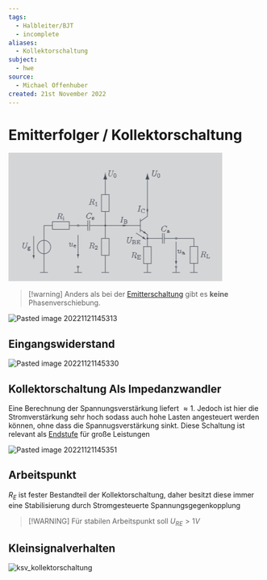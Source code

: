 ```yaml
---
tags:
  - Halbleiter/BJT
  - incomplete
aliases:
  - Kollektorschaltung
subject:
  - hwe
source:
  - Michael Offenhuber
created: 21st November 2022
---
```


# Emitterfolger / Kollektorschaltung

![](assets/Pasted%20image%2020241118013237.png)

> [!warning] Anders als bei der [Emitterschaltung](Kollektorfolger.md) gibt es **keine** Phasenverschiebung.


![Pasted image 20221121145313](../assets/1NoteEmittSCh.png)

## Eingangswiderstand

![Pasted image 20221121145330](../assets/1NoteKollSchRE.png)

## Kollektorschaltung Als Impedanzwandler

Eine Berechnung der Spannungsverstärkung liefert $\approx 1$. Jedoch ist hier die Stromverstärkung sehr hoch sodass auch hohe Lasten angesteuert werden können, ohne dass die Spannugsverstärkung sinkt. Diese Schaltung ist relevant als [Endstufe](BJT%20als%20Verstärker%20bzw%20Endstufe.md) für große Leistungen

![Pasted image 20221121145351](../assets/1NoteKollSchIW.png)

## Arbeitspunkt

$R_{E}$ ist fester Bestandteil der Kollektorschaltung, daher besitzt diese immer eine Stabilisierung durch Stromgesteuerte Spannungsgegenkopplung

> [!WARNING] Für stabilen Arbeitspunkt soll $U_{RE}>1V$

## Kleinsignalverhalten

![ksv_kollektorschaltung](../assets/ksv_kollektorschaltung.png)
